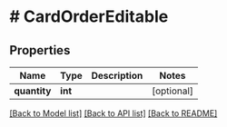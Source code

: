 # # CardOrderEditable

## Properties

Name | Type | Description | Notes
------------ | ------------- | ------------- | -------------
**quantity** | **int** |  | [optional]

[[Back to Model list]](../../README.md#models) [[Back to API list]](../../README.md#endpoints) [[Back to README]](../../README.md)
